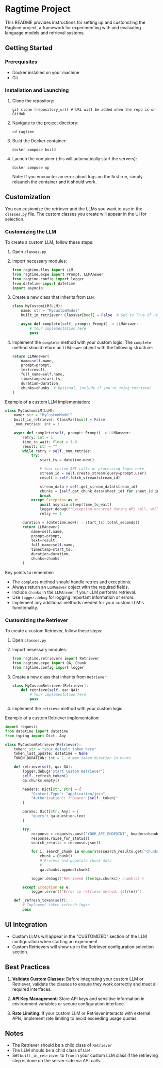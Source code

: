 # Ragtime Project

This README provides instructions for setting up and customizing the Ragtime project, a framework for experimenting with and evaluating language models and retrieval systems.

## Getting Started

### Prerequisites

- Docker installed on your machine
- Git

### Installation and Launching

1. Clone the repository:

   ```
   git clone [repository_url] # URL will be added when the repo is on GitHub
   ```

2. Navigate to the project directory:

   ```
   cd ragtime
   ```

3. Build the Docker container:

   ```
   docker compose build
   ```

4. Launch the container (this will automatically start the servers):

   ```
   docker compose up
   ```

   Note: If you encounter an error about logs on the first run, simply relaunch the container and it should work.

## Customization

You can customize the retriever and the LLMs you want to use in the `classes.py` file. The custom classes you create will appear in the UI for selection.

### Customizing the LLM

To create a custom LLM, follow these steps:

1. Open `classes.py`

2. Import necessary modules:

   ```python
   from ragtime.llms import LLM
   from ragtime.expe import Prompt, LLMAnswer
   from ragtime.config import logger
   from datetime import datetime
   import asyncio
   ```

3. Create a new class that inherits from `LLM`:

   ```python
   class MyCustomLLM(LLM):
       name: str = "MyCustomModel"
       built_in_retriever: ClassVar[bool] = False  # Set to True if using API-based retrieval

       async def complete(self, prompt: Prompt) -> LLMAnswer:
           # Your implementation here
           pass
   ```

4. Implement the `complete` method with your custom logic. The `complete` method should return an `LLMAnswer` object with the following structure:

   ```python
   return LLMAnswer(
       name=self.name,
       prompt=prompt,
       text=result,
       full_name=self.name,
       timestamp=start_ts,
       duration=duration,
       chunks=chunks  # Optional, include if you're using retrieval
   )
   ```

Example of a custom LLM implementation:

```python
class MyCustomLLM(LLM):
    name: str = "MyCustomModel"
    built_in_retriever: ClassVar[bool] = False
    _num_retries: int = 3

    async def complete(self, prompt: Prompt) -> LLMAnswer:
        retry: int = 1
        time_to_wait: float = 3.0
        result: str = ""
        while retry < self._num_retries:
            try:
                start_ts = datetime.now()

                # Your custom API calls or processing logic here
                stream_id = self.create_stream(query=prompt.user)
                result = self.fetch_stream(stream_id)

                stream_data = self.get_stream_data(stream_id)
                chunks = [self.get_chunk_data(sheet_id) for sheet_id in stream_data["rag_sources"]]
                break
            except Exception as e:
                await asyncio.sleep(time_to_wait)
                logger.debug(f"Exception occurred during API call, will retry. Error: {e}")
                retry += 1

        duration = (datetime.now() - start_ts).total_seconds()
        return LLMAnswer(
            name=self.name,
            prompt=prompt,
            text=result,
            full_name=self.name,
            timestamp=start_ts,
            duration=duration,
            chunks=chunks
        )

```

Key points to remember:

- The `complete` method should handle retries and exceptions.
- Always return an `LLMAnswer` object with the required fields.
- Include `chunks` in the `LLMAnswer` if your LLM performs retrieval.
- Use `logger.debug` for logging important information or errors.
- Implement any additional methods needed for your custom LLM's functionality.

### Customizing the Retriever

To create a custom Retriever, follow these steps:

1. Open `classes.py`

2. Import necessary modules:

   ```python
   from ragtime.retrievers import Retriever
   from ragtime.expe import QA, Chunk
   from ragtime.config import logger
   ```

3. Create a new class that inherits from `Retriever`:

   ```python
   class MyCustomRetriever(Retriever):
       def retrieve(self, qa: QA):
           # Your implementation here
           pass
   ```

4. Implement the `retrieve` method with your custom logic.

Example of a custom Retriever implementation:

```python
import requests
from datetime import datetime
from typing import Dict, Any

class MyCustomRetriever(Retriever):
    token: str = "your_default_token_here"
    token_last_update: datetime = None
    TOKEN_DURATION: int = 1  # max token duration in hours

    def retrieve(self, qa: QA):
        logger.debug('Start Custom Retriever')
        self._refresh_token()
        qa.chunks.empty()

        headers: Dict[str, str] = {
            "Content-Type": "application/json",
            "Authorization": f"Bearer {self._token}"
        }

        params: Dict[str, Any] = {
            "query": qa.question.text
        }

        try:
            response = requests.post("YOUR_API_ENDPOINT", headers=headers, params=params, json={})
            response.raise_for_status()
            search_results = response.json()

            for i, search_chunk in enumerate(search_results.get("chunks", [])):
                chunk = Chunk()
                # Process and populate chunk data
                # ...
                qa.chunks.append(chunk)

            logger.debug(f'Retrieved {len(qa.chunks)} chunk(s)')

        except Exception as e:
            logger.error(f"Error in retrieve method: {str(e)}")

    def _refresh_token(self):
        # Implement token refresh logic
        pass
```

## UI Integration

- Custom LLMs will appear in the "CUSTOMIZED" section of the LLM configuration when starting an experiment.
- Custom Retrievers will show up in the Retriever configuration selection section.

## Best Practices

1. **Validate Custom Classes**: Before integrating your custom LLM or Retriever, validate the classes to ensure they work correctly and meet all required interfaces.

2. **API Key Management**: Store API keys and sensitive information in environment variables or secure configuration interface.

3. **Rate Limiting**: If your custom LLM or Retriever interacts with external APIs, implement rate limiting to avoid exceeding usage quotas.

## Notes

- The Retriever should be a child class of `Retriever`
- The LLM should be a child class of `LLM`
- Set `built_in_retriever` to `True` in your custom LLM class if the retrieving step is done on the server-side via API calls.